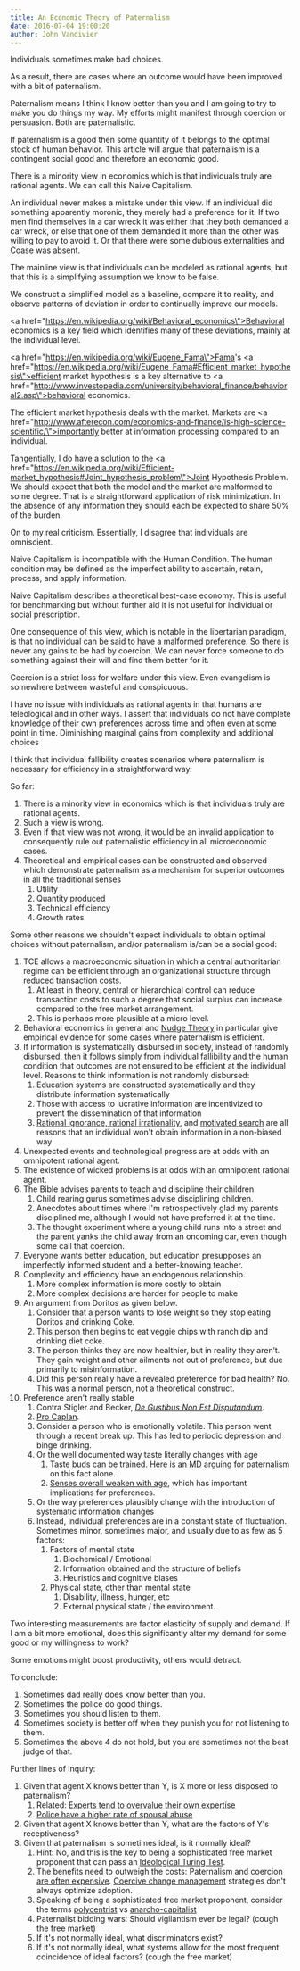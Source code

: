 ```yaml
---
title: An Economic Theory of Paternalism
date: 2016-07-04 19:00:20
author: John Vandivier
---
```




Individuals sometimes make bad choices.

As a result, there are cases where an outcome would have been improved with a bit of paternalism.

Paternalism means I think I know better than you and I am going to try to make you do things my way. My efforts might manifest through coercion or persuasion. Both are paternalistic.

If paternalism is a good then some quantity of it belongs to the optimal stock of human behavior. This article will argue that paternalism is a contingent social good and therefore an economic good.

There is a minority view in economics which is that individuals truly are rational agents. We can call this Naive Capitalism.

An individual never makes a mistake under this view. If an individual did something apparently moronic, they merely had a preference for it. If two men find themselves in a car wreck it was either that they both demanded a car wreck, or else that one of them demanded it more than the other was willing to pay to avoid it. Or that there were some dubious externalities and Coase was absent.

The mainline view is that individuals can be modeled as rational agents, but that this is a simplifying assumption we know to be false.

We construct a simplified model as a baseline, compare it to reality, and observe patterns of deviation in order to continually improve our models.

<a href=\"https://en.wikipedia.org/wiki/Behavioral_economics\">Behavioral economics</a> is a key field which identifies many of these deviations, mainly at the individual level.

<a href=\"https://en.wikipedia.org/wiki/Eugene_Fama\">Fama</a>'s <a href=\"https://en.wikipedia.org/wiki/Eugene_Fama#Efficient_market_hypothesis\">efficient market hypothesis</a> is a key alternative to <a href=\"http://www.investopedia.com/university/behavioral_finance/behavioral2.asp\">behavioral economics</a>.

The efficient market hypothesis deals with the market. Markets are <a href=\"http://www.afterecon.com/economics-and-finance/is-high-science-scientific/\">importantly better at information processing</a> compared to an individual.

Tangentially, I do have a solution to the <a href=\"https://en.wikipedia.org/wiki/Efficient-market_hypothesis#Joint_hypothesis_problem\">Joint Hypothesis Problem</a>. We should expect that both the model and the market are malformed to some degree. That is a straightforward application of risk minimization. In the absence of any information they should each be expected to share 50% of the burden.

On to my real criticism. Essentially, I disagree that individuals are omniscient.

Naive Capitalism is incompatible with the Human Condition. The human condition may be defined as the imperfect ability to ascertain, retain, process, and apply information.

Naive Capitalism describes a theoretical best-case economy. This is useful for benchmarking but without further aid it is not useful for individual or social prescription.

One consequence of this view, which is notable in the libertarian paradigm, is that no individual can be said to have a malformed preference. So there is never any gains to be had by coercion. We can never force someone to do something against their will and find them better for it.

Coercion is a strict loss for welfare under this view. Even evangelism is somewhere between wasteful and conspicuous.

I have no issue with individuals as rational agents in that humans are teleological and in other ways. I assert that individuals do not have complete knowledge of their own preferences across time and often even at some point in time. Diminishing marginal gains from complexity and additional choices

I think that individual fallibility creates scenarios where paternalism is necessary for efficiency in a straightforward way.

So far:
<ol>
 	<li>There is a minority view in economics which is that individuals truly are rational agents.</li>
 	<li>Such a view is wrong.</li>
 	<li>Even if that view was not wrong, it would be an invalid application to consequently rule out paternalistic efficiency in all microeconomic cases.</li>
 	<li>Theoretical and empirical cases can be constructed and observed which demonstrate paternalism as a mechanism for superior outcomes in all the traditional senses
<ol>
 	<li>Utility</li>
 	<li>Quantity produced</li>
 	<li>Technical efficiency</li>
 	<li>Growth rates</li>
</ol>
</li>
</ol>
Some other reasons we shouldn't expect individuals to obtain optimal choices without paternalism, and/or paternalism is/can be a social good:
<ol>
 	<li>TCE allows a macroeconomic situation in which a central authoritarian regime can be efficient through an organizational structure through reduced transaction costs.
<ol>
 	<li>At least in theory, central or hierarchical control can reduce transaction costs to such a degree that social surplus can increase compared to the free market arrangement.</li>
 	<li>This is perhaps more plausible at a micro level.</li>
</ol>
</li>
 	<li>Behavioral economics in general and <a href=\"https://en.wikipedia.org/wiki/Nudge_theory\">Nudge Theory</a> in particular give empirical evidence for some cases where paternalism is efficient.</li>
 	<li>If information is systematically disbursed in society, instead of randomly disbursed, then it follows simply from individual fallibility and the human condition that outcomes are not ensured to be efficient at the individual level. Reasons to think information is not randomly disbursed:
<ol>
 	<li>Education systems are constructed systematically and they distribute information systematically</li>
 	<li>Those with access to lucrative information are incentivized to prevent the dissemination of that information</li>
 	<li><a href=\"http://econfaculty.gmu.edu/bcaplan/pdfs/rationalignorancevs.pdf\">Rational ignorance, rational irrationality</a>, and <a href=\"http://lesswrong.com/lw/km/motivated_stopping_and_motivated_continuation/\">motivated search</a> are all reasons that an individual won't obtain information in a non-biased way</li>
</ol>
</li>
 	<li>Unexpected events and technological progress are at odds with an omnipotent rational agent.</li>
 	<li>The existence of wicked problems is at odds with an omnipotent rational agent.</li>
 	<li>The Bible advises parents to teach and discipline their children.
<ol>
 	<li>Child rearing gurus sometimes advise disciplining children.</li>
 	<li>Anecdotes about times where I'm retrospectively glad my parents disciplined me, although I would not have preferred it at the time.</li>
 	<li>The thought experiment where a young child runs into a street and the parent yanks the child away from an oncoming car, even though some call that coercion.</li>
</ol>
</li>
 	<li>Everyone wants better education, but education presupposes an imperfectly informed student and a better-knowing teacher.</li>
 	<li>Complexity and efficiency have an endogenous relationship.
<ol>
 	<li>More complex information is more costly to obtain</li>
 	<li>More complex decisions are harder for people to make</li>
</ol>
</li>
 	<li>An argument from Doritos as given below.
<ol>
 	<li>Consider that a person wants to lose weight so they stop eating Doritos and drinking Coke.</li>
 	<li>This person then begins to eat veggie chips with ranch dip and drinking diet coke.</li>
 	<li>The person thinks they are now healthier, but in reality they aren’t. They gain weight and other ailments not out of preference, but due primarily to misinformation.</li>
 	<li>Did this person really have a revealed preference for bad health? No. This was a normal person, not a theoretical construct.</li>
</ol>
</li>
 	<li>Preference aren't really stable
<ol>
 	<li>Contra Stigler and Becker, <a href=\"https://www.jstor.org/stable/1807222?seq=1#page_scan_tab_contents\"><em>De Gustibus Non Est Disputandum</em></a>.</li>
 	<li><a href=\"http://econfaculty.gmu.edu/bcaplan/pdfs/sbvsmb.pdf\">Pro Caplan</a>.</li>
 	<li>Consider a person who is emotionally volatile. This person went through a recent break up. This has led to periodic depression and binge drinking.</li>
 	<li>Or the well documented way taste literally changes with age
<ol>
 	<li>Taste buds can be trained. <a href=\"http://nutritionfacts.org/2014/06/24/want-to-be-healthier-change-your-taste-buds/\">Here is an MD</a> arguing for paternalism on this fact alone.</li>
 	<li><a href=\"https://www.nlm.nih.gov/medlineplus/ency/article/004013.htm\">Senses overall weaken with age</a>, which has important implications for preferences.</li>
</ol>
</li>
 	<li>Or the way preferences plausibly change with the introduction of systematic information changes</li>
 	<li>Instead, individual preferences are in a constant state of fluctuation. Sometimes minor, sometimes major, and usually due to as few as 5 factors:
<ol>
 	<li>Factors of mental state
<ol>
 	<li>Biochemical / Emotional</li>
 	<li>Information obtained and the structure of beliefs</li>
 	<li>Heuristics and cognitive biases</li>
</ol>
</li>
 	<li>Physical state, other than mental state
<ol>
 	<li>Disability, illness, hunger, etc</li>
 	<li>External physical state / the environment.</li>
</ol>
</li>
</ol>
</li>
</ol>
</li>
</ol>
Two interesting measurements are factor elasticity of supply and demand. If I am a bit more emotional, does this significantly alter my demand for some good or my willingness to work?

Some emotions might boost productivity, others would detract.

To conclude:
<ol>
 	<li>Sometimes dad really does know better than you.</li>
 	<li>Sometimes the police do good things.</li>
 	<li>Sometimes you should listen to them.</li>
 	<li>Sometimes society is better off when they punish you for not listening to them.</li>
 	<li>Sometimes the above 4 do not hold, but you are sometimes not the best judge of that.</li>
</ol>
Further lines of inquiry:
<ol>
 	<li>Given that agent X knows better than Y, is X more or less disposed to paternalism?
<ol>
 	<li>Related: <a href=\"http://www.sciencedirect.com/science/article/pii/S0951832007000981\">Experts tend to overvalue their own expertise</a></li>
 	<li><a href=\"http://www.theatlantic.com/national/archive/2014/09/police-officers-who-hit-their-wives-or-girlfriends/380329/\">Police have a higher rate of spousal abuse</a></li>
</ol>
</li>
 	<li>Given that agent X knows better than Y, what are the factors of Y's receptiveness?</li>
 	<li>Given that paternalism is sometimes ideal, is it normally ideal?
<ol>
 	<li>Hint: No, and this is the key to being a sophisticated free market proponent that can pass an <a href=\"https://en.wikipedia.org/wiki/Ideological_Turing_Test\">Ideological Turing Test</a>.</li>
 	<li>The benefits need to outweigh the costs: Paternalism and coercion <a href=\"http://www.afterecon.com/economics-and-finance/the-triple-cost-of-government/\">are often expensive</a>. <a href=\"http://www.nickols.us/four_strategies.pdf\">Coercive change management</a> strategies don't always optimize adoption.</li>
 	<li>Speaking of being a sophisticated free market proponent, consider the terms <a href=\"https://en.wikipedia.org/wiki/Polycentrism\">polycentrist</a> vs <a href=\"https://en.wikipedia.org/wiki/Anarcho-capitalism\">anarcho-capitalist</a></li>
 	<li>Paternalist bidding wars: Should vigilantism ever be legal? (cough the free market)</li>
 	<li>If it's not normally ideal, what discriminators exist?</li>
 	<li>If it's not normally ideal, what systems allow for the most frequent coincidence of ideal factors? (cough the free market)</li>
</ol>
</li>
</ol>